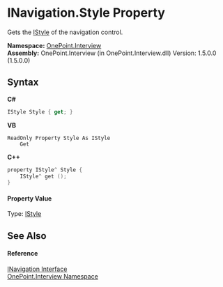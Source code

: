# INavigation.Style Property 
 

Gets the <a href="T_OnePoint_Interview_IStyle">IStyle</a> of the navigation control.

**Namespace:**&nbsp;<a href="N_OnePoint_Interview">OnePoint.Interview</a><br />**Assembly:**&nbsp;OnePoint.Interview (in OnePoint.Interview.dll) Version: 1.5.0.0 (1.5.0.0)

## Syntax

**C#**<br />
``` C#
IStyle Style { get; }
```

**VB**<br />
``` VB
ReadOnly Property Style As IStyle
	Get
```

**C++**<br />
``` C++
property IStyle^ Style {
	IStyle^ get ();
}
```


#### Property Value
Type: <a href="T_OnePoint_Interview_IStyle">IStyle</a>

## See Also


#### Reference
<a href="T_OnePoint_Interview_INavigation">INavigation Interface</a><br /><a href="N_OnePoint_Interview">OnePoint.Interview Namespace</a><br />